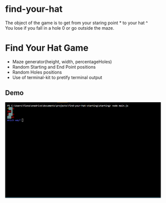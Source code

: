 # find-your-hat
The object of the game is to get from your staring point * to your hat ^ \
You lose if you fall in a hole 0 or go outside the maze.

# Find Your Hat Game
- Maze generator(height, width, percentageHoles)
- Random Starting and End Point positions
- Random Holes positions
- Use of terminal-kit to pretify terminal output

## Demo
![Find Your Hat Demo](mazedemo.gif)
